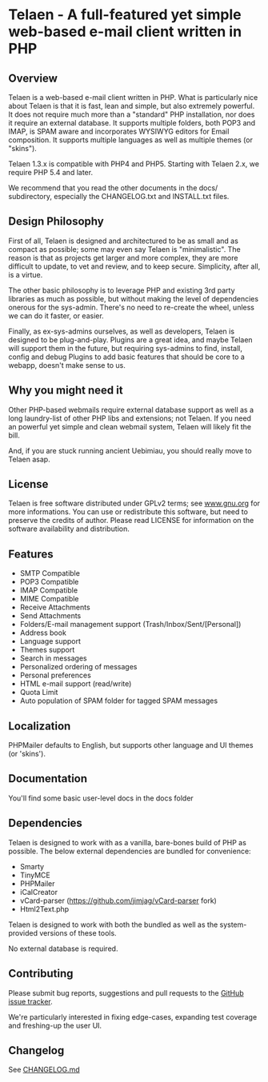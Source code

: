 # Telaen - A full-featured yet simple web-based e-mail client written in PHP

## Overview

Telaen is a web-based e-mail client written in PHP. What is particularly
nice about Telaen is that it is fast, lean and simple, but also extremely
powerful. It does not require much more than a "standard" PHP
installation, nor does it require an external database. It supports multiple
folders, both POP3 and IMAP, is SPAM aware and incorporates WYSIWYG editors
for Email composition. It supports multiple languages as well as
multiple themes (or "skins").

Telaen 1.3.x is compatible with PHP4 and PHP5. Starting with Telaen
2.x, we require PHP 5.4 and later.

We recommend that you read the other documents in the docs/ subdirectory,
especially the CHANGELOG.txt and INSTALL.txt files.

## Design Philosophy

First of all, Telaen is designed and architectured to be as small
and as compact as possible; some may even say Telaen is "minimalistic".
The reason is that as projects get larger and more complex, they are
more difficult to update, to vet and review, and to keep secure.
Simplicity, after all, is a virtue.

The other basic philosophy is to leverage PHP and existing 3rd
party libraries as much as possible, but without making the level
of dependencies onerous for the sys-admin. There's no need to
re-create the wheel, unless we can do it faster, or easier.

Finally, as ex-sys-admins ourselves, as well as developers,
Telaen is designed to be plug-and-play. Plugins are a great
idea, and maybe Telaen will support them in the future, but
requiring sys-admins to find, install, config and debug Plugins
to add basic features that should be core to a webapp, doesn't
make sense to us.

## Why you might need it

Other PHP-based webmails require external database support as well as a long
laundry-list of other PHP libs and extensions; not Telaen. If
you need an powerful yet simple and clean webmail system, Telaen will likely fit the bill.

And, if you are stuck running ancient Uebimiau, you should
really move to Telaen asap.

## License

Telaen is free software distributed under GPLv2 terms; see www.gnu.org for
more informations. You can use or redistribute this software, but need to
preserve the credits of author. Please read LICENSE for information on the
software availability and distribution.

## Features

- SMTP Compatible
- POP3 Compatible
- IMAP Compatible
- MIME Compatible
- Receive Attachments
- Send Attachments
- Folders/E-mail management support (Trash/Inbox/Sent/[Personal])
- Address book
- Language support
- Themes support
- Search in messages
- Personalized ordering of messages
- Personal preferences
- HTML e-mail support (read/write)
- Quota Limit
- Auto population of SPAM folder for tagged SPAM messages

## Localization

PHPMailer defaults to English, but supports other language and UI themes (or 'skins').

## Documentation

You'll find some basic user-level docs in the docs folder

## Dependencies

Telaen is designed to work with as a vanilla, bare-bones build of PHP as
possible. The below external dependencies are bundled for convenience:

- Smarty
- TinyMCE
- PHPMailer
- iCalCreator
- vCard-parser (https://github.com/jimjag/vCard-parser fork)
- Html2Text.php

Telaen is designed to work with both the bundled as well as the system-provided
versions of these tools.

No external database is required.

## Contributing

Please submit bug reports, suggestions and pull requests to the [GitHub issue tracker](https://github.com/jimjag/telaen/issues).

We're particularly interested in fixing edge-cases, expanding test coverage and freshing-up
the user UI.

## Changelog

See [CHANGELOG.md](https://github.com/jimjag/telaen/blob/master/CHANGELOG.md)
